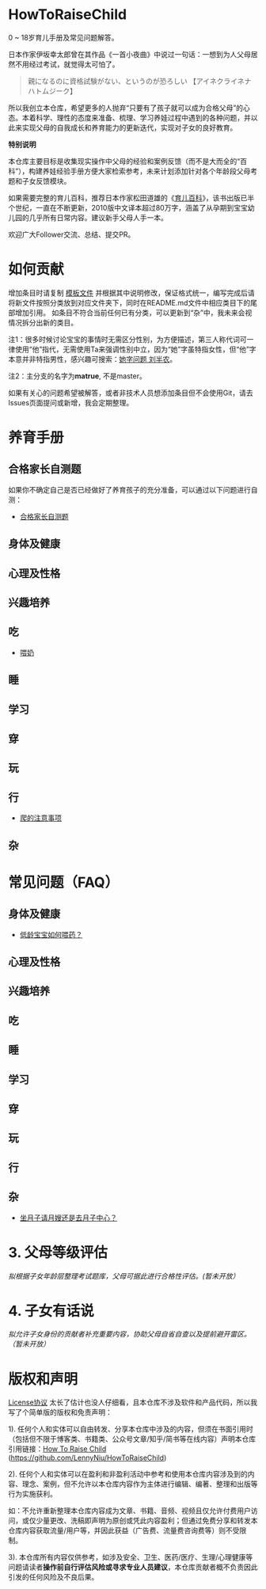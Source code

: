 # HowToRaiseChild

0 ~ 18岁育儿手册及常见问题解答。

日本作家伊坂幸太郎曾在其作品《一首小夜曲》中说过一句话：一想到为人父母居然不用经过考试，就觉得太可怕了。
> 親になるのに資格試験がない、というのが恐ろしい 【アイネクライネナハトムジーク】

所以我创立本仓库，希望更多的人抛弃“只要有了孩子就可以成为合格父母”的心态。本着科学、理性的态度来准备、梳理、学习养娃过程中遇到的各种问题，并以此来实现父母的自我成长和养育能力的更新迭代，实现对子女的良好教育。

**特别说明**

本仓库主要目标是收集现实操作中父母的经验和案例反馈（而不是大而全的“百科”），构建养娃经验手册方便大家检索参考，未来计划添加针对各个年龄段父母考题和子女反馈模块。

如果需要完整的育儿百科，推荐日本作家松田道雄的《[育儿百科](https://book.douban.com/subject/1101921/)》，该书出版已半个世纪，一直在不断更新，2010版中文译本超过80万字，涵盖了从孕期到宝宝幼儿园的几乎所有日常内容。建议新手父母人手一本。


欢迎广大Follower交流、总结、提交PR。


# 如何贡献
增加条目时请复制 [模板文件](template.md) 并根据其中说明修改，保证格式统一，编写完成后请将新文件按照分类放到对应文件夹下，同时在README.md文件中相应类目下的尾部增加引用。
如条目不符合当前任何已有分类，可以更新到“杂”中，我未来会视情况拆分出新的类目。

注1：很多时候讨论宝宝的事情时无需区分性别，为方便描述，第三人称代词可一律使用“他”指代，无需使用Ta来强调性别中立，因为“她”字虽特指女性，但“他”字本意并非特指男性，感兴趣可搜索：[她字问题 刘半农](https://cn.bing.com/search?q=%E5%A5%B9%E5%AD%97%E9%97%AE%E9%A2%98+%E5%88%98%E5%8D%8A%E5%86%9C&qs=n&form=QBRE&sp=-1&pq=%E5%A5%B9%E5%AD%97%E9%97%AE%E9%A2%98+%E5%88%98%E5%8D%8A%E5%86%9C&sc=8-8&sk=&cvid=CCF8D147BF4C44C7BF26433D33B777E9)。

注2：主分支的名字为**matrue**, 不是master。

如果有关心的问题希望被解答，或者非技术人员想添加条目但不会使用Git，请去Issues页面提问或新增，我会定期整理。

# 养育手册

## 合格家长自测题

如果你不确定自己是否已经做好了养育孩子的充分准备，可以通过以下问题进行自测：

- [合格家长自测题](合格家长自测题.md)

## 身体及健康

## 心理及性格

## 兴趣培养

## 吃

- [喂奶](吃/喂奶.md)

## 睡

## 学习

## 穿

## 玩

## 行

- [爬的注意事项](行/关于爬的注意事项.md)

## 杂

# 常见问题（FAQ）

## 身体及健康

- [低龄宝宝如何喂药？](健康/低龄宝宝如何喂药.md)

## 心理及性格

## 兴趣培养

## 吃

## 睡

## 学习

## 穿

## 玩

## 行

## 杂

- [坐月子请月嫂还是去月子中心？](/杂/月嫂还是月子中心.md)

# 3. 父母等级评估

_拟根据子女年龄层整理考试题库，父母可据此进行合格性评估。(暂未开放）_

# 4. 子女有话说
_拟允许子女身份的贡献者补充重要内容，协助父母自省自查以及提前避开雷区。（暂未开放）_

# 版权和声明

[License协议](LICENSE) 太长了估计也没人仔细看，且本仓库不涉及软件和产品代码，所以我写了个简单版的版权和免责声明：

1). 任何个人和实体可以自由转发、分享本仓库中涉及的内容，但须在书面引用时（包括但不限于博客类、书籍类、公众号文章/知乎/简书等在线内容）声明本仓库引用链接：[How To Raise Child](https://github.com/LennyNiu/HowToRaiseChild) (https://github.com/LennyNiu/HowToRaiseChild)

2). 任何个人和实体可以在盈利和非盈利活动中参考和使用本仓库内容涉及到的内容、理念、案例，但不允许以本仓库内容作为主体进行编辑、编著、整理和出版等行为实施获利。

如：不允许重新整理本仓库内容成为文章、书籍、音频、视频且仅允许付费用户访问，或仅少量更改、洗稿即声明为原创或凭此内容盈利；但通过免费分享和转发本仓库内容获取流量/用户等，并因此获益（广告费、流量费咨询费等）则不受限制。

3). 本仓库所有内容仅供参考，如涉及安全、卫生、医药/医疗、生理/心理健康等问题请读者**操作前自行评估风险或寻求专业人员建议**，本仓库贡献者概不负责因此引发的任何风险及不良后果。